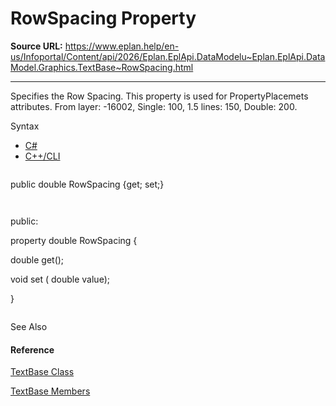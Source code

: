# RowSpacing Property

**Source URL:** https://www.eplan.help/en-us/Infoportal/Content/api/2026/Eplan.EplApi.DataModelu~Eplan.EplApi.DataModel.Graphics.TextBase~RowSpacing.html

---

Specifies the Row Spacing. This property is used for PropertyPlacemets attributes. From layer: -16002, Single: 100, 1.5 lines: 150, Double: 200.

Syntax

- [C#](#i-syntax-CS)
- [C++/CLI](#i-syntax-CPP2005)

```
```
public double RowSpacing {get; set;}
```
```

```
```
public:
property double RowSpacing {
   double get();
   void set (    double value);
}
```
```



See Also

#### Reference

[TextBase Class](Eplan.EplApi.DataModelu~Eplan.EplApi.DataModel.Graphics.TextBase.html)
  
[TextBase Members](Eplan.EplApi.DataModelu~Eplan.EplApi.DataModel.Graphics.TextBase_members.html)